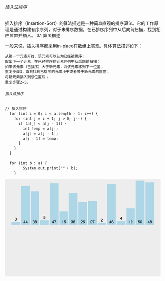 ###### 插入法排序
插入排序（Insertion-Sort）的算法描述是一种简单直观的排序算法。它的工作原理是通过构建有序序列，对于未排序数据，在已排序序列中从后向前扫描，找到相应位置并插入。
3.1 算法描述

一般来说，插入排序都采用in-place在数组上实现。具体算法描述如下：

    从第一个元素开始，该元素可以认为已经被排序；
    取出下一个元素，在已经排序的元素序列中从后向前扫描；
    如果该元素（已排序）大于新元素，将该元素移到下一位置；
    重复步骤3，直到找到已排序的元素小于或者等于新元素的位置；
    将新元素插入到该位置后；
    重复步骤2~5。
###### `插入法排序`
    // 插入排序
      for (int i = 0; i < a.length - 1; i++) {
        for (int j = i + 1; j > 0; j--) {
          if (a[j] < a[j - 1]) {
            int temp = a[j];
            a[j] = a[j - 1];
            a[j - 1] = temp;
          }
        }
      }
      
      for (int b : a) {
			System.out.print("" + b);
		}
 <img src="/img/2020111211440000.gif" height="50%" widht="50%">
